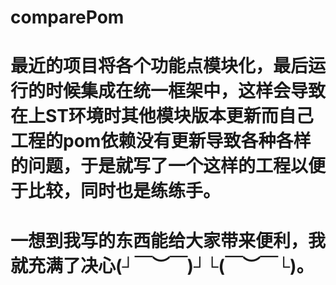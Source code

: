 # __comparePom__

# 最近的项目将各个功能点模块化，最后运行的时候集成在统一框架中，这样会导致在上ST环境时其他模块版本更新而自己工程的pom依赖没有更新导致各种各样的问题，于是就写了一个这样的工程以便于比较，同时也是练练手。
# 一想到我写的东西能给大家带来便利，我就充满了决心(┘￣︶￣)┘└(￣︶￣└)。
